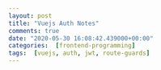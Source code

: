 ```yaml
---
layout: post
title: "Vuejs Auth Notes"
comments: true
date: "2020-05-30 16:08:42.439000+00:00"
categories:  [frontend-programming]
tags:  [vuejs, auth, jwt, route-guards]
---
```




